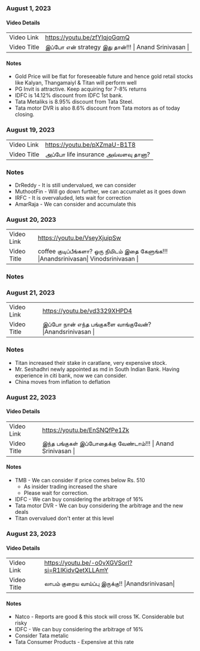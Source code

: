 ### August 1, 2023

#### Video Details
| | |
|---|---|
| Video Link | https://youtu.be/zfYIqjoGqmQ
| Video Title | இப்போ என் strategy இது தான்!!! \| Anand Srinivasan \| 

#### Notes

- Gold Price will be flat for foreseeable future and hence gold retail stocks like Kalyan, Thangamaiyl & Titan will perform well
- PG Invit is attractive. Keep acquiring for 7-8% returns
- IDFC is 14.12% discount from IDFC 1st bank.
- Tata Metaliks is 8.95% discount from Tata Steel.
- Tata motor DVR is also 8.6% discount from Tata motors as of today closing.


### August 19, 2023

| | |
|---|---|
| Video Link | https://youtu.be/pXZmaU-B1T8
| Video Title |  அப்போ life insurance அவ்வளவு தானா? |Anandsrinivasan| 

### Notes
- DrReddy - It is still undervalued, we can consider 
- MuthootFin - Will go down further, we can accumalet as it goes down
- IRFC - It is overvaluded, lets wait for correction
- AmarRaja - We can consider and accumulate this

### August 20, 2023

| | |
|---|---|
| Video Link | https://youtu.be/VseyXjuipSw
| Video Title | coffee குடிப்பீங்களா? ஒரு நிமிடம் இதை கேளுங்க!!! \|Anandsrinivasan\| Vinodsrinivasan \| 

### Notes


### August 21, 2023

| | |
|---|---|
| Video Link | https://youtu.be/vd3329XHPD4
| Video Title |  இப்போ நான் எந்த பங்குகளை வாங்குவேன்? \|Anandsrinivasan \|  

### Notes

- Titan increased their stake in caratlane, very expensive stock.
- Mr. Seshadhri newly appointed as md in South Indian Bank. Having experience in citi bank, now we can consider.
- China moves from inflation to deflation


### August 22, 2023

#### Video Details
| | |
|---|---|
| Video Link | https://youtu.be/EnSNQfPe1Zk
| Video Title |  இந்த பங்குகள் இப்போதைக்கு வேண்டாம்!!! \| Anand Srinivasan \| 

#### Notes

- TMB - We can consider if price comes below Rs. 510
  - As insider trading increased the share
  - Please wait for  correction.
- IDFC - We can buy considering the arbitrage of 16%
- Tata motor DVR - We can buy considering the arbitrage and the new deals
- Titan overvalued don't enter at this level 

### August 23, 2023

#### Video Details
| | |
|---|---|
| Video Link | https://youtu.be/-o0vXGVSorI?si=R1IKidvQetXLLAmY
| Video Title | லாபம் குறைய வாய்ப்பு இருக்கு!! \|Anandsrinivasan\| 
#### Notes

- Natco - Reports are good & this stock will cross 1K. Considerable but risky
- IDFC - We can buy considering the arbitrage of 16%
- Consider Tata metalic 
- Tata Consumer Products - Expensive at this rate